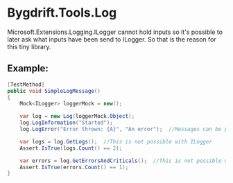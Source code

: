 # Bygdrift.Tools.Log

Microsoft.Extensions.Logging.ILogger cannot hold inputs so it's possible to later ask what inputs have been send to ILogger. So that is the reason for this tiny library. 

## Example:

```c#
[TestMethod]
public void SimpleLogMessage()
{
    Mock<ILogger> loggerMock = new();

    var log = new Log(loggerMock.Object);
    log.LogInformation("Started");
    log.LogError("Error thrown: {A}", "An error");  //Messages can be parsed with curly brackets like in ILogger: loggerMock.Object.LogError("Error thrown: {A}", "An error");

    var logs = log.GetLogs();  //This is not possible with ILogger
    Assert.IsTrue(logs.Count() == 2);

    var errors = log.GetErrorsAndCriticals();  //This is not possible with ILogger
    Assert.IsTrue(errors.Count() == 1);
}
```
